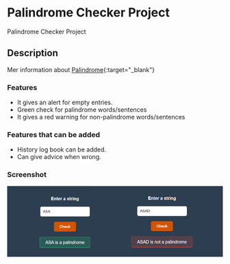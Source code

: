 # Palindrome Checker Project
Palindrome Checker Project

## Description
Mer information about [Palindrome](https://en.wikipedia.org/wiki/Palindrome){:target="_blank"}

### Features
- It gives an alert for empty entries.
- Green check for palindrome words/sentences
- It gives a red warning for non-palindrome words/sentences

### Features that can be added
- History log book can be added.
- Can give advice when wrong.

### Screenshot
![Palindrome Checker Project Screenshot](https://github.com/huseyineskan/Palindrome-Checker-Project/raw/main/screenshot.png)